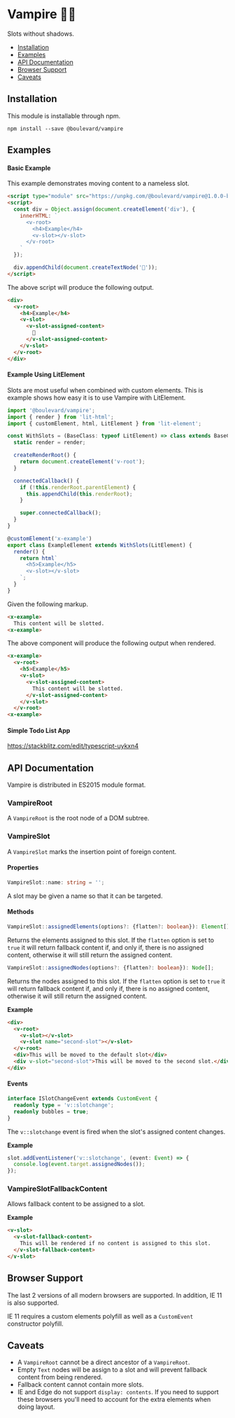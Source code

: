 # Vampire 🧛‍♂️

Slots without shadows.

* [Installation](#installation)
* [Examples](#examples)
* [API Documentation](#api-documentation)
* [Browser Support](#browser-Support)
* [Caveats](#caveats)

## Installation

This module is installable through npm.

```
npm install --save @boulevard/vampire
```

## Examples

#### Basic Example

This example demonstrates moving content to a nameless slot.

```html
<script type="module" src="https://unpkg.com/@boulevard/vampire@1.0.0-beta.2/dist/index.js"></script>
<script>
  const div = Object.assign(document.createElement('div'), {
    innerHTML: `
      <v-root>
        <h4>Example</h4>
        <v-slot></v-slot>
      </v-root>
    `
  });

  div.appendChild(document.createTextNode('👻'));
</script>
```

The above script will produce the following output.

```html
<div>
  <v-root>
    <h4>Example</h4>
    <v-slot>
      <v-slot-assigned-content>
        👻
      </v-slot-assigned-content>
    </v-slot>
  </v-root>
</div>
```

#### Example Using LitElement

Slots are most useful when combined with custom elements. This is example shows
how easy it is to use Vampire with LitElement.

```typescript
import '@boulevard/vampire';
import { render } from 'lit-html';
import { customElement, html, LitElement } from 'lit-element';

const WithSlots = (BaseClass: typeof LitElement) => class extends BaseClass {
  static render = render;

  createRenderRoot() {
    return document.createElement('v-root');
  }

  connectedCallback() {
    if (!this.renderRoot.parentElement) {
      this.appendChild(this.renderRoot);
    }

    super.connectedCallback();
  }
}

@customElement('x-example')
export class ExampleElement extends WithSlots(LitElement) {
  render() {
    return html`
      <h5>Example</h5>
      <v-slot></v-slot>
    `;
  }
}
```

Given the following markup.

```html
<x-example>
  This content will be slotted.
<x-example>
```

The above component will produce the following output when rendered.

```html
<x-example>
  <v-root>
    <h5>Example</h5>
    <v-slot>
      <v-slot-assigned-content>
        This content will be slotted.
      </v-slot-assigned-content>
    </v-slot>
  </v-root>
<x-example>
```

#### Simple Todo List App

https://stackblitz.com/edit/typescript-uykxn4

## API Documentation

Vampire is distributed in ES2015 module format.

### VampireRoot

A `VampireRoot` is the root node of a DOM subtree.

### VampireSlot

A `VampireSlot` marks the insertion point of foreign content.

#### Properties

```typescript
VampireSlot::name: string = '';
```

A slot may be given a name so that it can be targeted.

#### Methods

```typescript
VampireSlot::assignedElements(options?: {flatten?: boolean}): Element[];
```

Returns the elements assigned to this slot. If the `flatten` option is set to
`true` it will return fallback content if, and only if, there is no assigned
content, otherwise it will still return the assigned content.

```typescript
VampireSlot::assignedNodes(options?: {flatten?: boolean}): Node[];
```

Returns the nodes assigned to this slot. If the `flatten` option is set to
`true` it will return fallback content if, and only if, there is no assigned
content, otherwise it will still return the assigned content.

**Example**

```html
<div>
  <v-root>
    <v-slot></v-slot>
    <v-slot name="second-slot"></v-slot>
  </v-root>
  <div>This will be moved to the default slot</div>
  <div v-slot="second-slot">This will be moved to the second slot.</div>
</div>
```

#### Events

```typescript
interface ISlotChangeEvent extends CustomEvent {
  readonly type = 'v::slotchange';
  readonly bubbles = true;
}
```

The `v::slotchange` event is fired when the slot's assigned content changes.

**Example**

```typescript
slot.addEventListener('v::slotchange', (event: Event) => {
  console.log(event.target.assignedNodes());
});
```

### VampireSlotFallbackContent

Allows fallback content to be assigned to a slot.

**Example**

```html
<v-slot>
  <v-slot-fallback-content>
    This will be rendered if no content is assigned to this slot.
  </v-slot-fallback-content>
</v-slot>
```

## Browser Support

The last 2 versions of all modern browsers are supported. In addition, IE 11 is
also supported.

IE 11 requires a custom elements polyfill as well as a `CustomEvent` constructor
polyfill.

## Caveats

* A `VampireRoot` cannot be a direct ancestor of a `VampireRoot`.
* Empty `Text` nodes will be assign to a slot and will prevent fallback content
from being rendered.
* Fallback content cannot contain more slots.
* IE and Edge do not support `display: contents`. If you need to support these
browsers you'll need to account for the extra elements when doing layout.
